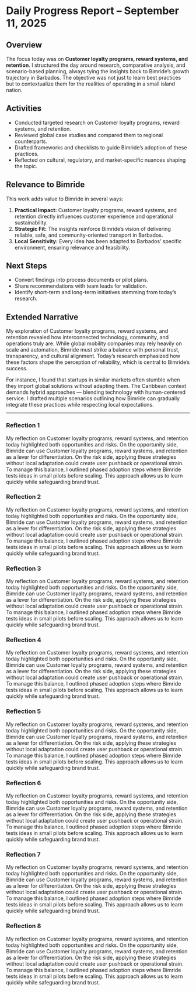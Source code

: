 # Daily Progress Report – September 11, 2025

## Overview
The focus today was on **Customer loyalty programs, reward systems, and retention**. I structured the day around research, comparative analysis, and scenario-based planning, always tying the insights back to Bimride’s growth trajectory in Barbados. The objective was not just to learn best practices but to contextualize them for the realities of operating in a small island nation.

## Activities
- Conducted targeted research on Customer loyalty programs, reward systems, and retention.  
- Reviewed global case studies and compared them to regional counterparts.  
- Drafted frameworks and checklists to guide Bimride’s adoption of these practices.  
- Reflected on cultural, regulatory, and market-specific nuances shaping the topic.  

## Relevance to Bimride
This work adds value to Bimride in several ways:  
1. **Practical Impact:** Customer loyalty programs, reward systems, and retention directly influences customer experience and operational sustainability.  
2. **Strategic Fit:** The insights reinforce Bimride’s vision of delivering reliable, safe, and community-oriented transport in Barbados.  
3. **Local Sensitivity:** Every idea has been adapted to Barbados’ specific environment, ensuring relevance and feasibility.  

## Next Steps
- Convert findings into process documents or pilot plans.  
- Share recommendations with team leads for validation.  
- Identify short-term and long-term initiatives stemming from today’s research.  

## Extended Narrative
My exploration of Customer loyalty programs, reward systems, and retention revealed how interconnected technology, community, and operations truly are. While global mobility companies may rely heavily on scale and automation, Bimride must strike a balance with personal trust, transparency, and cultural alignment. Today’s research emphasized how these factors shape the perception of reliability, which is central to Bimride’s success.  

For instance, I found that startups in similar markets often stumble when they import global solutions without adapting them. The Caribbean context demands hybrid approaches — blending technology with human-centered service. I drafted multiple scenarios outlining how Bimride can gradually integrate these practices while respecting local expectations.  

---
### Reflection 1
My reflection on Customer loyalty programs, reward systems, and retention today highlighted both opportunities and risks. On the opportunity side, Bimride can use Customer loyalty programs, reward systems, and retention as a lever for differentiation. On the risk side, applying these strategies without local adaptation could create user pushback or operational strain. To manage this balance, I outlined phased adoption steps where Bimride tests ideas in small pilots before scaling. This approach allows us to learn quickly while safeguarding brand trust.

### Reflection 2
My reflection on Customer loyalty programs, reward systems, and retention today highlighted both opportunities and risks. On the opportunity side, Bimride can use Customer loyalty programs, reward systems, and retention as a lever for differentiation. On the risk side, applying these strategies without local adaptation could create user pushback or operational strain. To manage this balance, I outlined phased adoption steps where Bimride tests ideas in small pilots before scaling. This approach allows us to learn quickly while safeguarding brand trust.

### Reflection 3
My reflection on Customer loyalty programs, reward systems, and retention today highlighted both opportunities and risks. On the opportunity side, Bimride can use Customer loyalty programs, reward systems, and retention as a lever for differentiation. On the risk side, applying these strategies without local adaptation could create user pushback or operational strain. To manage this balance, I outlined phased adoption steps where Bimride tests ideas in small pilots before scaling. This approach allows us to learn quickly while safeguarding brand trust.

### Reflection 4
My reflection on Customer loyalty programs, reward systems, and retention today highlighted both opportunities and risks. On the opportunity side, Bimride can use Customer loyalty programs, reward systems, and retention as a lever for differentiation. On the risk side, applying these strategies without local adaptation could create user pushback or operational strain. To manage this balance, I outlined phased adoption steps where Bimride tests ideas in small pilots before scaling. This approach allows us to learn quickly while safeguarding brand trust.

### Reflection 5
My reflection on Customer loyalty programs, reward systems, and retention today highlighted both opportunities and risks. On the opportunity side, Bimride can use Customer loyalty programs, reward systems, and retention as a lever for differentiation. On the risk side, applying these strategies without local adaptation could create user pushback or operational strain. To manage this balance, I outlined phased adoption steps where Bimride tests ideas in small pilots before scaling. This approach allows us to learn quickly while safeguarding brand trust.

### Reflection 6
My reflection on Customer loyalty programs, reward systems, and retention today highlighted both opportunities and risks. On the opportunity side, Bimride can use Customer loyalty programs, reward systems, and retention as a lever for differentiation. On the risk side, applying these strategies without local adaptation could create user pushback or operational strain. To manage this balance, I outlined phased adoption steps where Bimride tests ideas in small pilots before scaling. This approach allows us to learn quickly while safeguarding brand trust.

### Reflection 7
My reflection on Customer loyalty programs, reward systems, and retention today highlighted both opportunities and risks. On the opportunity side, Bimride can use Customer loyalty programs, reward systems, and retention as a lever for differentiation. On the risk side, applying these strategies without local adaptation could create user pushback or operational strain. To manage this balance, I outlined phased adoption steps where Bimride tests ideas in small pilots before scaling. This approach allows us to learn quickly while safeguarding brand trust.

### Reflection 8
My reflection on Customer loyalty programs, reward systems, and retention today highlighted both opportunities and risks. On the opportunity side, Bimride can use Customer loyalty programs, reward systems, and retention as a lever for differentiation. On the risk side, applying these strategies without local adaptation could create user pushback or operational strain. To manage this balance, I outlined phased adoption steps where Bimride tests ideas in small pilots before scaling. This approach allows us to learn quickly while safeguarding brand trust.
